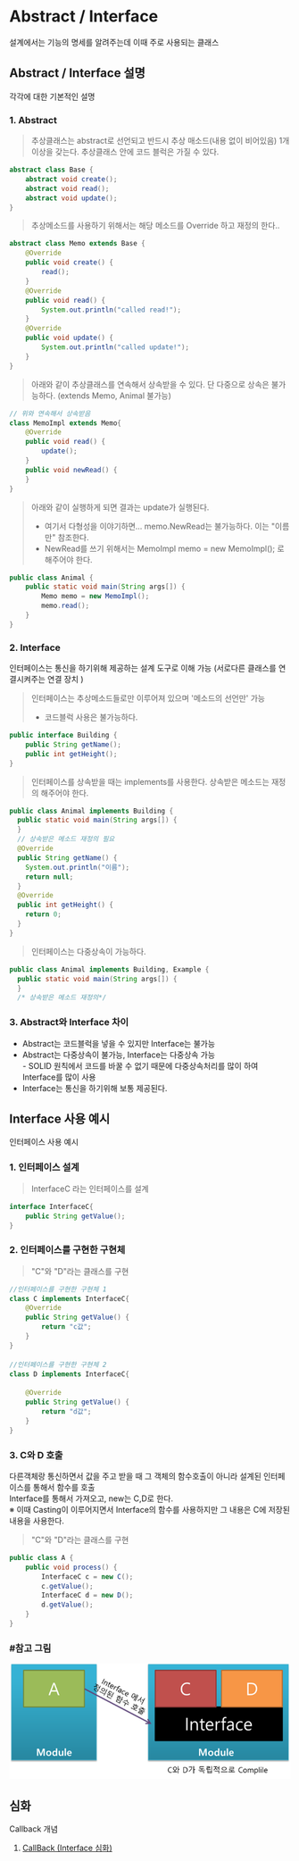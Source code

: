 # Abstract / Interface
설계에서는 기능의 명세를 알려주는데 이때 주로 사용되는 클래스


## Abstract / Interface 설명
각각에 대한 기본적인 설명
### 1. __Abstract__
> 추상클래스는 abstract로 선언되고 반드시 추상 매소드(내용 없이 비어있음) 1개 이상을 갖는다.
> 추상클래스 안에 코드 블럭은 가질 수 있다.

```java
abstract class Base {
	abstract void create();
	abstract void read();
	abstract void update();
}
```
> 추상메소드를 사용하기 위해서는 해당 메소드를 Override 하고 재정의 한다..

```java
abstract class Memo extends Base {
	@Override
	public void create() {
		read();
	}
	@Override
	public void read() {
		System.out.println("called read!");
	}
	@Override
	public void update() {
		System.out.println("called update!");
	}
}
```
> 아래와 같이 추상클래스를 연속해서 상속받을 수 있다.
> 단 다중으로 상속은 불가능하다. (extends Memo, Animal 불가능)

```java
// 위와 연속해서 상속받음
class MemoImpl extends Memo{
	@Override
	public void read() {
		update();
	}
	public void newRead() {
	}
}
```
> 아래와 같이 실행하게 되면 결과는 update가 실행된다.</br>
> - 여기서 다형성을 이야기하면... memo.NewRead는 불가능하다. 이는 "이름만" 참조한다.</br>
> - NewRead를 쓰기 위해서는 MemoImpl memo = new MemoImpl(); 로 해주어야 한다.

```java
public class Animal {
	public static void main(String args[]) {
		Memo memo = new MemoImpl();
		memo.read();
	}
}
```
### 2. __Interface__
인터페이스는 통신을 하기위해 제공하는 설계 도구로 이해 가능 (서로다른 클래스를 연결시켜주는 연결 장치 )</br>

> 인터페이스는 추상메소드들로만 이루어져 있으며 '메소드의 선언만' 가능 </br>
> - 코드블럭 사용은 불가능하다.

```java
public interface Building {
	public String getName();
	public int getHeight();
}
```
> 인터페이스를 상속받을 때는 implements를 사용한다.
> 상속받은 메소드는 재정의 해주어야 한다.

```java
public class Animal implements Building {
  public static void main(String args[]) {
  }
  // 상속받은 메소드 재정의 필요
  @Override
  public String getName() {
    System.out.println("이름");
    return null;
  }
  @Override
  public int getHeight() {
    return 0;
  }
}
```
> 인터페이스는 다중상속이 가능하다.

```java
public class Animal implements Building, Example {
  public static void main(String args[]) {
  }
  /* 상속받은 메소드 재정의*/
```

### 3. __Abstract와 Interface 차이__
* Abstract는 코드블럭을 넣을 수 있지만 Interface는 불가능
* Abstract는 다중상속이 불가능, Interface는 다중상속 가능</br>- SOLID 원칙에서 코드를 바꿀 수 없기 때문에 다중상속처리를 많이 하여 Interface를 많이 사용
* Interface는 통신을 하기위해 보통 제공된다.

## Interface 사용 예시
인터페이스 사용 예시
### 1. __인터페이스 설계__
>InterfaceC 라는 인터페이스를 설계

```java
interface InterfaceC{
	public String getValue();
}
```

### 2. __인터페이스를 구현한 구현체__
> "C"와 "D"라는 클래스를 구현

```java
//인터페이스를 구현한 구현체 1
class C implements InterfaceC{
	@Override
	public String getValue() {
		return "c값";
	}
}

//인터페이스를 구현한 구현체 2
class D implements InterfaceC{

	@Override
	public String getValue() {
		return "d값";
	}
}
```

### 3. __C와 D 호출__
다른객체랑 통신하면서 값을 주고 받을 때 그 객체의 함수호출이 아니라 설계된 인터페이스를 통해서 함수를 호출
</br> Interface를 통해서 가져오고, new는 C,D로  한다.
</br> ※ 이때 Casting이 이루어지면서 Interface의 함수를 사용하지만 그 내용은 C에 저장된 내용을 사용한다.
> "C"와 "D"라는 클래스를 구현
```java
public class A {
	public void process() {
		InterfaceC c = new C();
		c.getValue();
		InterfaceC d = new D();
		d.getValue();
	}
}
```
### #참고 그림
![](https://github.com/Lee-KyungSeok/Study/blob/master/Java/Contents/Abstract%2C%20Interface/interface1.png)

## 심화
Callback 개념
1. [CallBack (Interface 심화)](https://github.com/Lee-KyungSeok/Study/blob/master/Java/Contents/CallbackExample)
